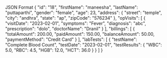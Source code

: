 JSON Format
{
    "id": "18",
    "firstName": "maneesha",
    "lastName": "puttaparthi",
    "gender": "female",
    "age": 23,
    "address": {
        "street": "temple",
        "city": "andhra",
        "state": "ap",
        "zipCode": "576234"
    },
    "opVisits": [
        {
            "visitDate": "2023-02-01",
            "symptoms": "Fever",
            "diagnosis": "abc",
            "prescription": "dolo",
            "doctorName": "Dranil"
        }
    ],
    "billings": [
        {
            "totalAmount": 200.00,
            "paidAmount": 150.00,
            "balanceAmount": 50.00,
            "paymentMethod": "Credit Card"
        }
    ],
    "labTests": [
        {
            "testName": "Complete Blood Count",
            "testDate": "2023-02-01",
            "testResults": {
                "WBC": 5.0,
                "RBC": 4.5,
                "HGB": 12.0,
                "HCT": 36.0
            }
        }
    ]
}
